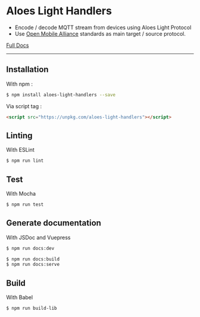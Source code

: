 # Aloes Light Handlers

- Encode / decode MQTT stream from devices using Aloes Light Protocol
- Use [Open Mobile Alliance](http://www.openmobilealliance.org/wp/OMNA/LwM2M/LwM2MRegistry.html) standards as main target / source protocol.

[Full Docs](https://aloes.frama.io/aloes-light-handlers/)

---

## Installation

With npm :

```bash
$ npm install aloes-light-handlers --save
```

Via script tag :

```html
<script src="https://unpkg.com/aloes-light-handlers"></script>
```

## Linting

With ESLint

```bash
$ npm run lint
```

## Test

With Mocha

```bash
$ npm run test
```

## Generate documentation

With JSDoc and Vuepress

```bash
$ npm run docs:dev
```

```bash
$ npm run docs:build
$ npm run docs:serve
```

## Build

With Babel

```bash
$ npm run build-lib
```

